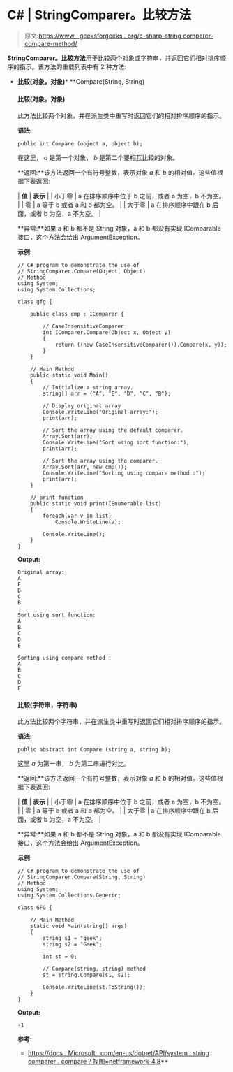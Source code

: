 # C# | StringComparer。比较方法

> 原文:[https://www . geeksforgeeks . org/c-sharp-string comparer-compare-method/](https://www.geeksforgeeks.org/c-sharp-stringcomparer-compare-method/)

**StringComparer。比较方法**用于比较两个对象或字符串，并返回它们相对排序顺序的指示。该方法的重载列表中有 2 种方法:

*   **比较(对象，对象)***   **Compare(String, String)

    #### 比较(对象，对象)

    此方法比较两个对象，并在派生类中重写时返回它们的相对排序顺序的指示。

    **语法:**

    ```
    public int Compare (object a, object b);
    ```

    在这里， *a* 是第一个对象， *b* 是第二个要相互比较的对象。

    **返回:**该方法返回一个有符号整数，表示对象 *a* 和 *b* 的相对值。这些值根据下表返回:

    | **值** | **表示** |
    | 小于零 | a 在排序顺序中位于 b 之前，或者 a 为空，b 不为空。 |
    | 零 | a 等于 b 或者 a 和 b 都为空。 |
    | 大于零 | a 在排序顺序中跟在 b 后面，或者 b 为空，a 不为空。 |

    **异常:**如果 a 和 b 都不是 String 对象，a 和 b 都没有实现 IComparable 接口，这个方法会给出 ArgumentException。

    **示例:**

    ```
    // C# program to demonstrate the use of
    // StringComparer.Compare(Object, Object)
    // Method
    using System;
    using System.Collections;

    class gfg {

        public class cmp : IComparer {

            // CaseInsensitiveComparer
            int IComparer.Compare(Object x, Object y)
            {
                return ((new CaseInsensitiveComparer()).Compare(x, y));
            }
        }

        // Main Method
        public static void Main()
        {
            // Initialize a string array.
            string[] arr = {"A", "E", "D", "C", "B"};

            // Display original array
            Console.WriteLine("Original array:");
            print(arr);

            // Sort the array using the default comparer.
            Array.Sort(arr);
            Console.WriteLine("Sort using sort function:");
            print(arr);

            // Sort the array using the comparer.
            Array.Sort(arr, new cmp());
            Console.WriteLine("Sorting using compare method :");
            print(arr);
        }

        // print function
        public static void print(IEnumerable list)
        {
            foreach(var v in list)
                Console.WriteLine(v);

            Console.WriteLine();
        }
    }
    ```

    **Output:**

    ```
    Original array:
    A
    E
    D
    C
    B

    Sort using sort function:
    A
    B
    C
    D
    E

    Sorting using compare method :
    A
    B
    C
    D
    E

    ```

    #### 比较(字符串，字符串)

    此方法比较两个字符串，并在派生类中重写时返回它们相对排序顺序的指示。

    **语法:**

    ```
    public abstract int Compare (string a, string b);
    ```

    这里 *a* 为第一串， *b* 为第二串进行对比。

    **返回:**该方法返回一个有符号整数，表示对象 *a* 和 *b* 的相对值。这些值根据下表返回:

    | **值** | **表示** |
    | 小于零 | a 在排序顺序中位于 b 之前，或者 a 为空，b 不为空。 |
    | 零 | a 等于 b 或者 a 和 b 都为空。 |
    | 大于零 | a 在排序顺序中跟在 b 后面，或者 b 为空，a 不为空。 |

    **异常:**如果 a 和 b 都不是 String 对象，a 和 b 都没有实现 IComparable 接口，这个方法会给出 ArgumentException。

    **示例:**

    ```
    // C# program to demonstrate the use of 
    // StringComparer.Compare(String, String)
    // Method
    using System;
    using System.Collections.Generic;

    class GFG {

        // Main Method
        static void Main(string[] args)
        {
            string s1 = "geek";
            string s2 = "Geek";

            int st = 0;

            // Compare(string, string) method
            st = string.Compare(s1, s2);

            Console.WriteLine(st.ToString());
        }
    }
    ```

    **Output:**

    ```
    -1

    ```

    **参考:**

    *   [https://docs . Microsoft . com/en-us/dotnet/API/system . string comparer . compare？视图=netframework-4.8](https://docs.microsoft.com/en-us/dotnet/api/system.stringcomparer.compare?view=netframework-4.8)**